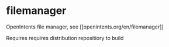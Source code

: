 filemanager
===========

OpenIntents file manager, see [[openintents.org/en/filemanager]]

Requires requires distribution repositiory to build

